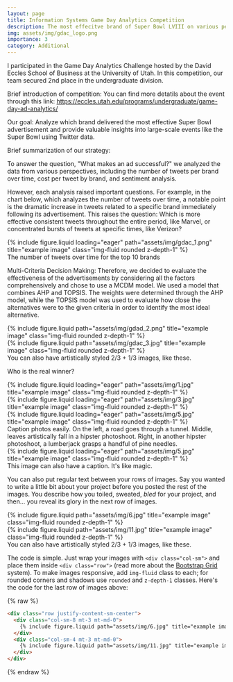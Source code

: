 ```yaml
---
layout: page
title: Information Systems Game Day Analytics Competition
description: The most effecitve brand of Super Bowl LVIII on various perspectives
img: assets/img/gdac_logo.png
importance: 3
category: Additional
---
```


I participated in the Game Day Analytics Challenge hosted by the David Eccles School of Business at the University of Utah. In this competition, our team secured 2nd place in the undergraduate division. 

Brief introduction of competition:
You can find more detatils about the event through this link: 
https://eccles.utah.edu/programs/undergraduate/game-day-ad-analytics/

Our goal:
Analyze which brand delivered the most effective Super Bowl advertisement and provide valuable insights into large-scale events like the Super Bowl using Twitter data.

Brief summarization of our strategy:

To answer the question, "What makes an ad successful?" we analyzed the data from various perspectives, including the number of tweets per brand over time, cost per tweet by brand, and sentiment analysis. 

However, each analysis raised important questions. For example, in the chart below, which analyzes the number of tweets over time, a notable point is the dramatic increase in tweets related to a specific brand immediately following its advertisement. This raises the question: Which is more effective consistent tweets throughout the entire period, like Marvel, or concentrated bursts of tweets at specific times, like Verizon?

<div class="row">
    <div class="col-sm mt-3 mt-md-0">
        {% include figure.liquid loading="eager" path="assets/img/gdac_1.png" title="example image" class="img-fluid rounded z-depth-1" %}
    </div>
</div>
<div class="caption">
    The number of tweets over time for the top 10 brands
</div>

Multi-Criteria Decision Making:
Therefore, we decided to evaluate the effectiveness of the advertisements by considering all the factors comprehensively and chose to use a MCDM model. We used a model that combines AHP and TOPSIS. The weights were determined through the AHP model, while the TOPSIS model was used to evaluate how close the alternatives were to the given criteria in order to identify the most ideal alternative. 
<div class="row justify-content-sm-center">
    <div class="col-sm-4 mt-3 mt-md-0">
        {% include figure.liquid path="assets/img/gdad_2.png" title="example image" class="img-fluid rounded z-depth-1" %}
    </div>
    <div class="col-sm-8 mt-3 mt-md-0">
        {% include figure.liquid path="assets/img/gdac_3.jpg" title="example image" class="img-fluid rounded z-depth-1" %}
    </div>
</div>
<div class="caption">
    You can also have artistically styled 2/3 + 1/3 images, like these.
</div>

Who is the real winner?

<div class="row">
    <div class="col-sm mt-3 mt-md-0">
        {% include figure.liquid loading="eager" path="assets/img/1.jpg" title="example image" class="img-fluid rounded z-depth-1" %}
    </div>
    <div class="col-sm mt-3 mt-md-0">
        {% include figure.liquid loading="eager" path="assets/img/3.jpg" title="example image" class="img-fluid rounded z-depth-1" %}
    </div>
    <div class="col-sm mt-3 mt-md-0">
        {% include figure.liquid loading="eager" path="assets/img/5.jpg" title="example image" class="img-fluid rounded z-depth-1" %}
    </div>
</div>
<div class="caption">
    Caption photos easily. On the left, a road goes through a tunnel. Middle, leaves artistically fall in a hipster photoshoot. Right, in another hipster photoshoot, a lumberjack grasps a handful of pine needles.
</div>
<div class="row">
    <div class="col-sm mt-3 mt-md-0">
        {% include figure.liquid loading="eager" path="assets/img/5.jpg" title="example image" class="img-fluid rounded z-depth-1" %}
    </div>
</div>
<div class="caption">
    This image can also have a caption. It's like magic.
</div>

You can also put regular text between your rows of images.
Say you wanted to write a little bit about your project before you posted the rest of the images.
You describe how you toiled, sweated, _bled_ for your project, and then... you reveal its glory in the next row of images.

<div class="row justify-content-sm-center">
    <div class="col-sm-8 mt-3 mt-md-0">
        {% include figure.liquid path="assets/img/6.jpg" title="example image" class="img-fluid rounded z-depth-1" %}
    </div>
    <div class="col-sm-4 mt-3 mt-md-0">
        {% include figure.liquid path="assets/img/11.jpg" title="example image" class="img-fluid rounded z-depth-1" %}
    </div>
</div>
<div class="caption">
    You can also have artistically styled 2/3 + 1/3 images, like these.
</div>

The code is simple.
Just wrap your images with `<div class="col-sm">` and place them inside `<div class="row">` (read more about the <a href="https://getbootstrap.com/docs/4.4/layout/grid/">Bootstrap Grid</a> system).
To make images responsive, add `img-fluid` class to each; for rounded corners and shadows use `rounded` and `z-depth-1` classes.
Here's the code for the last row of images above:

{% raw %}

```html
<div class="row justify-content-sm-center">
  <div class="col-sm-8 mt-3 mt-md-0">
    {% include figure.liquid path="assets/img/6.jpg" title="example image" class="img-fluid rounded z-depth-1" %}
  </div>
  <div class="col-sm-4 mt-3 mt-md-0">
    {% include figure.liquid path="assets/img/11.jpg" title="example image" class="img-fluid rounded z-depth-1" %}
  </div>
</div>
```

{% endraw %}
